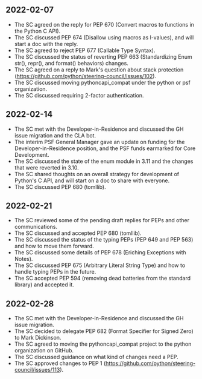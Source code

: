 ## 2022-02-07
- The SC agreed on the reply for PEP 670 (Convert macros to functions in the Python C API).
- The SC discussed PEP 674 (Disallow using macros as l-values), and will start a doc with the reply.
- The SC agreed to reject PEP 677 (Callable Type Syntax).
- The SC discussed the status of reverting PEP 663 (Standardizing Enum str(), repr(), and format() behaviors) changes.
- The SC agreed on a reply to Mark's question about stack protection (https://github.com/python/steering-council/issues/102).
- The SC discussed moving pythoncapi_compat under the python or psf organization.
- The SC discussed requiring 2-factor authentication.

## 2022-02-14
- The SC met with the Developer-in-Residence and discussed the GH issue migration and the CLA bot.
- The interim PSF General Manager gave an update on funding for the Developer-in-Residence position, and the PSF funds earmarked for Core Development.
- The SC discussed the state of the enum module in 3.11 and the changes that were reverted in 3.10.
- The SC shared thoughts on an overall strategy for development of Python's C API, and will start on a doc to share with everyone.
- The SC discussed PEP 680 (tomllib).

## 2022-02-21
- The SC reviewed some of the pending draft replies for PEPs and other communications.
- The SC discussed and accepted PEP 680 (tomllib).
- The SC discussed the status of the typing PEPs (PEP 649 and PEP 563) and how to move them forward.
- The SC discussed some details of PEP 678 (Eriching Exceptions with Notes).
- The SC discussed PEP 675 (Arbitrary Literal String Type) and how to handle typing PEPs in the future.
- The SC accepted PEP 594 (removing dead batteries from the standard library) and accepted it.

## 2022-02-28
- The SC met with the Developer-in-Residence and discussed the GH issue migration.
- The SC decided to delegate PEP 682 (Format Specifier for Signed Zero) to Mark Dickinson.
- The SC agreed to moving the pythoncapi_compat project to the python organization on GitHub.
- The SC discussed guidance on what kind of changes need a PEP.
- The SC approved changes to PEP 1 (https://github.com/python/steering-council/issues/113).
